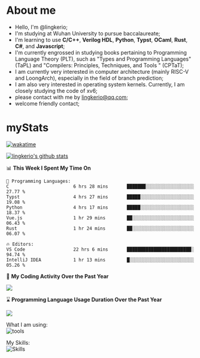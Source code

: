 # About me

- Hello, I'm @lingkerio; 
- I'm studying at Wuhan University to pursue baccalaureate;
- I'm learning to use **C/C++**, **Verilog HDL**, **Python**, **Typst**, **OCaml**, **Rust**, **C#**, and **Javascript**;
- I'm currently engrossed in studying books pertaining to Programming Language Theory (PLT), such as "Types and Programming Languages" (TaPL) and "Compilers: Principles, Techniques, and Tools " (CPTaT);
- I am currently very interested in computer architecture (mainly RISC-V and LoongArch), especially in the field of branch prediction;
- I am also very interested in operating system kernels. Currently, I am closely studying the code of xv6;
- please contact with me by lingkerio@qq.com;
- welcome friendly contact;


# myStats
[![wakatime](https://wakatime.com/badge/user/91f23013-72dc-47fa-9246-c7f1d9e4561b.svg)](https://wakatime.com/@91f23013-72dc-47fa-9246-c7f1d9e4561b)

[![lingkerio's github stats](https://github-readme-stats-sigma-five.vercel.app/api?username=lingkerio&count_private=true&show_icons=true&theme=gruvbox "![lingkerio's github stats")](https://github.com/anuraghazra/github-readme-stats)

<!--START_SECTION:waka-->
📊 **This Week I Spent My Time On** 

```text
💬 Programming Languages: 
C                        6 hrs 28 mins       ███████░░░░░░░░░░░░░░░░░░   27.77 % 
Typst                    4 hrs 27 mins       █████░░░░░░░░░░░░░░░░░░░░   19.08 % 
Python                   4 hrs 17 mins       █████░░░░░░░░░░░░░░░░░░░░   18.37 % 
Vue.js                   1 hr 29 mins        ██░░░░░░░░░░░░░░░░░░░░░░░   06.43 % 
Rust                     1 hr 24 mins        ██░░░░░░░░░░░░░░░░░░░░░░░   06.07 % 

🔥 Editors: 
VS Code                  22 hrs 6 mins       ████████████████████████░   94.74 % 
IntelliJ IDEA            1 hr 13 mins        █░░░░░░░░░░░░░░░░░░░░░░░░   05.26 % 
```


<!--END_SECTION:waka-->

📅 **My Coding Activity Over the Past Year**

<a href="https://wakatime.com"><img src="https://wakatime.com/share/@lingkerio/9d8c2ccb-422f-4031-86b5-c947c7b728ba.png" /></a>

⌛ **Programming Language Usage Duration Over the Past Year**

<a href="https://wakatime.com"><img src="https://wakatime.com/share/@lingkerio/b4268c3a-49e5-469e-b094-8e53392cb864.png" /></a>

What I am using:  
![tools](https://skillicons.dev/icons?i=discord,twitter,linkedin,gitlab,git,github,neovim,vim,stackoverflow,visualstudio,vscode,pycharm,arch,debian,ubuntu)  


My Skills:  
![Skills](https://skillicons.dev/icons?i=linux,windows,c,cpp,cs,ocaml,rust,py,js)  
